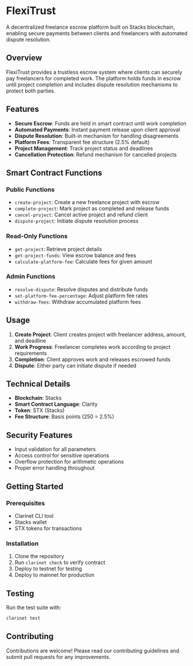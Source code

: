 # FlexiTrust

A decentralized freelance escrow platform built on Stacks blockchain, enabling secure payments between clients and freelancers with automated dispute resolution.

## Overview

FlexiTrust provides a trustless escrow system where clients can securely pay freelancers for completed work. The platform holds funds in escrow until project completion and includes dispute resolution mechanisms to protect both parties.

## Features

- **Secure Escrow**: Funds are held in smart contract until work completion
- **Automated Payments**: Instant payment release upon client approval
- **Dispute Resolution**: Built-in mechanism for handling disagreements
- **Platform Fees**: Transparent fee structure (2.5% default)
- **Project Management**: Track project status and deadlines
- **Cancellation Protection**: Refund mechanism for cancelled projects

## Smart Contract Functions

### Public Functions

- `create-project`: Create a new freelance project with escrow
- `complete-project`: Mark project as completed and release funds
- `cancel-project`: Cancel active project and refund client
- `dispute-project`: Initiate dispute resolution process

### Read-Only Functions

- `get-project`: Retrieve project details
- `get-project-funds`: View escrow balance and fees
- `calculate-platform-fee`: Calculate fees for given amount

### Admin Functions

- `resolve-dispute`: Resolve disputes and distribute funds
- `set-platform-fee-percentage`: Adjust platform fee rates
- `withdraw-fees`: Withdraw accumulated platform fees

## Usage

1. **Create Project**: Client creates project with freelancer address, amount, and deadline
2. **Work Progress**: Freelancer completes work according to project requirements
3. **Completion**: Client approves work and releases escrowed funds
4. **Dispute**: Either party can initiate dispute if needed

## Technical Details

- **Blockchain**: Stacks
- **Smart Contract Language**: Clarity
- **Token**: STX (Stacks)
- **Fee Structure**: Basis points (250 = 2.5%)

## Security Features

- Input validation for all parameters
- Access control for sensitive operations
- Overflow protection for arithmetic operations
- Proper error handling throughout

## Getting Started

### Prerequisites

- Clarinet CLI tool
- Stacks wallet
- STX tokens for transactions

### Installation

1. Clone the repository
2. Run `clarinet check` to verify contract
3. Deploy to testnet for testing
4. Deploy to mainnet for production

## Testing

Run the test suite with:
```bash
clarinet test
```

## Contributing

Contributions are welcome! Please read our contributing guidelines and submit pull requests for any improvements.
